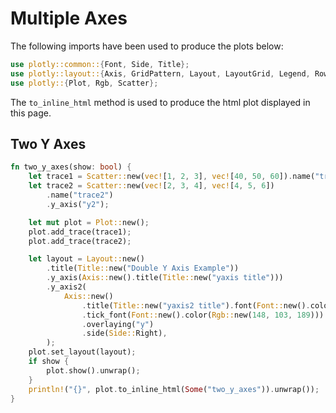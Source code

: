 # Multiple Axes

The following imports have been used to produce the plots below:

```rust
use plotly::common::{Font, Side, Title};
use plotly::layout::{Axis, GridPattern, Layout, LayoutGrid, Legend, RowOrder};
use plotly::{Plot, Rgb, Scatter};
```

The `to_inline_html` method is used to produce the html plot displayed in this page.

## Two Y Axes
```rust
fn two_y_axes(show: bool) {
    let trace1 = Scatter::new(vec![1, 2, 3], vec![40, 50, 60]).name("trace1");
    let trace2 = Scatter::new(vec![2, 3, 4], vec![4, 5, 6])
        .name("trace2")
        .y_axis("y2");

    let mut plot = Plot::new();
    plot.add_trace(trace1);
    plot.add_trace(trace2);

    let layout = Layout::new()
        .title(Title::new("Double Y Axis Example"))
        .y_axis(Axis::new().title(Title::new("yaxis title")))
        .y_axis2(
            Axis::new()
                .title(Title::new("yaxis2 title").font(Font::new().color(Rgb::new(148, 103, 189))))
                .tick_font(Font::new().color(Rgb::new(148, 103, 189)))
                .overlaying("y")
                .side(Side::Right),
        );
    plot.set_layout(layout);
    if show {
        plot.show().unwrap();
    }
    println!("{}", plot.to_inline_html(Some("two_y_axes")).unwrap());
}
```
<div id="two_y_axes" class="plotly-graph-div" style="height:100%; width:100%;"></div>
<script type="text/javascript">
    window.PLOTLYENV=window.PLOTLYENV || {};
    if (document.getElementById("two_y_axes")) {
        var d3 = Plotly.d3;
        var image_element= d3.select('#image-export');
        var trace_0 = {"type":"scatter","x":[1,2,3],"y":[40,50,60],"name":"trace1"};
var trace_1 = {"type":"scatter","x":[2,3,4],"y":[4,5,6],"name":"trace2","yaxis":"y2"};
var data = [trace_0,trace_1];
var layout = {"title":{"text":"Double Y Axis Example"},"yaxis":{"title":{"text":"yaxis title"}},"yaxis2":{"title":{"text":"yaxis2 title","font":{"color":"rgb(148, 103, 189)"}},"tickfont":{"color":"rgb(148, 103, 189)"},"side":"right","overlaying":"y"}};
        Plotly.newPlot('two_y_axes', data, layout, {"responsive": true});
    };
</script>


## Multiple Axes
```rust
fn multiple_axes(show: bool) {
    let trace1 = Scatter::new(vec![1, 2, 3], vec![4, 5, 6]).name("trace1");
    let trace2 = Scatter::new(vec![2, 3, 4], vec![40, 50, 60])
        .name("trace2")
        .y_axis("y2");
    let trace3 = Scatter::new(vec![4, 5, 6], vec![40_000, 50_000, 60_000]).y_axis("y3");
    let trace4 = Scatter::new(vec![5, 6, 7], vec![400_000, 500_000, 600_000]).y_axis("y4");

    let mut plot = Plot::new();
    plot.add_trace(trace1);
    plot.add_trace(trace2);
    plot.add_trace(trace3);
    plot.add_trace(trace4);

    let layout = Layout::new()
        .title(Title::new("multiple y-axes example"))
        .width(800)
        .x_axis(Axis::new().domain(&[0.3, 0.7]))
        .y_axis(
            Axis::new()
                .title(Title::new("yaxis title").font(Font::new().color("#1f77b4")))
                .tick_font(Font::new().color("#1f77b4")),
        )
        .y_axis2(
            Axis::new()
                .title(Title::new("yaxis2 title").font(Font::new().color("#ff7f0e")))
                .tick_font(Font::new().color("#ff7f0e"))
                .anchor("free")
                .overlaying("y")
                .side(Side::Left)
                .position(0.15),
        )
        .y_axis3(
            Axis::new()
                .title(Title::new("yaxis3 title").font(Font::new().color("#d62728")))
                .tick_font(Font::new().color("#d62728"))
                .anchor("x")
                .overlaying("y")
                .side(Side::Right),
        )
        .y_axis4(
            Axis::new()
                .title(Title::new("yaxis4 title").font(Font::new().color("#9467bd")))
                .tick_font(Font::new().color("#9467bd"))
                .anchor("free")
                .overlaying("y")
                .side(Side::Right)
                .position(0.85),
        );
    plot.set_layout(layout);
    if show {
        plot.show().unwrap();
    }
    println!("{}", plot.to_inline_html(Some("multiple_axes")).unwrap());
}
```
<div id="multiple_axes" class="plotly-graph-div" style="height:100%; width:100%;"></div>
<script type="text/javascript">
    window.PLOTLYENV=window.PLOTLYENV || {};
    if (document.getElementById("multiple_axes")) {
        var d3 = Plotly.d3;
        var image_element= d3.select('#image-export');
        var trace_0 = {"type":"scatter","x":[1,2,3],"y":[4,5,6],"name":"trace1"};
var trace_1 = {"type":"scatter","x":[2,3,4],"y":[40,50,60],"name":"trace2","yaxis":"y2"};
var trace_2 = {"type":"scatter","x":[4,5,6],"y":[40000,50000,60000],"yaxis":"y3"};
var trace_3 = {"type":"scatter","x":[5,6,7],"y":[400000,500000,600000],"yaxis":"y4"};
var data = [trace_0,trace_1,trace_2,trace_3];
var layout = {"title":{"text":"multiple y-axes example"},"width":800,"xaxis":{"domain":[0.3,0.7]},"yaxis":{"title":{"text":"yaxis title","font":{"color":"#1F77B4"}},"tickfont":{"color":"#1F77B4"}},"yaxis2":{"title":{"text":"yaxis2 title","font":{"color":"#FF7F0E"}},"tickfont":{"color":"#FF7F0E"},"anchor":"free","side":"left","overlaying":"y","position":0.15},"yaxis3":{"title":{"text":"yaxis3 title","font":{"color":"#D62728"}},"tickfont":{"color":"#D62728"},"anchor":"x","side":"right","overlaying":"y"},"yaxis4":{"title":{"text":"yaxis4 title","font":{"color":"#9467BD"}},"tickfont":{"color":"#9467BD"},"anchor":"free","side":"right","overlaying":"y","position":0.85}};
        Plotly.newPlot('multiple_axes', data, layout, {"responsive": true});
    };
</script>